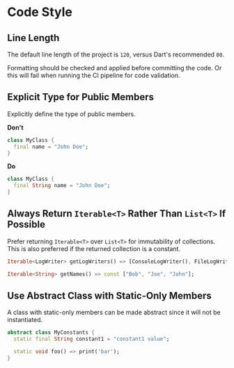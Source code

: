 # Code Style


## Line Length

The default line length of the project is `120`, versus Dart's recommended `80`.

Formatting should be checked and applied before committing the code. Or this will fail when running the CI pipeline for code validation.

## Explicit Type for Public Members

Explicitly define the type of public members.

**Don't**

```dart
class MyClass {
  final name = "John Doe";
}
```

**Do**

```dart
class MyClass {
  final String name = "John Doe";
}
```

## Always Return `Iterable<T>` Rather Than `List<T>` If Possible

Prefer returning `Iterable<T>`  over `List<T>` for immutability of collections. This is also preferred if the returned collection is a constant.

```dart
Iterable<LogWriter> getLogWriters() => [ConsoleLogWriter(), FileLogWriter()];

Iterable<String> getNames() => const ["Bob", "Joe", "John"];
```

## Use Abstract Class with Static-Only Members

A class with static-only members can be made abstract since it will not be instantiated.

```dart
abstract class MyConstants {
  static final String constant1 = "constant1 value";

  static void foo() => print('bar');
}
```
